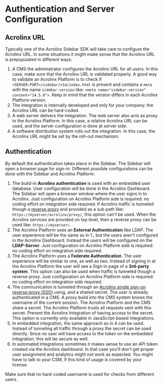 # Authentication and Server Configuration

## Acrolinx URL

Typically one of the Acrolinx Sidebar SDK will take care to configure the Acrolinx URL.
In some situations it might make sense that the Acrolinx URL is prepopulated in different ways:

1. A CMS the administrator configures the Acrolinx URL for all users.
   In this case, make sure that the Acrolinx URL is validated properly.
   A good way to validate an Acrolinx Platform is to check if `<SERVER:PORT>/sidebar/v14/index.html`
   is present and contains a `meta` with the name `sidebar-version` like: `<meta name="sidebar-version" content="14.5.0">`.
   Keep in mind that the version differs in each Acrolinx Platform version.
2. The integration is internally developed and only for your company: the Acrolinx URL can be hard-coded.
3. A web server delivers the integration. The web server also acts as proxy to the Acrolinx Platform.
   In this case, a relative Acrolinx URL can be used, and the server configuration is done at server side.
4. A software distribution system rolls out the integration.
   In this case, the Acrolinx URL might be set by the roll-out mechanism.

## Authentication

By default the authentication takes place in the Sidebar. The Sidebar will open a browser page for sign-in.
Different possible configurations can be done with the Sidebar and Acrolinx Platform:

1. The build-in **Acrolinx authentication** is used with an embedded user database.
   User configuration will be done in the Acrolinx Dashboard.
   The Sidebar will open a browser window where the user signs in to Acrolinx.
   Just configuration on Acrolinx Platform side is required: no coding effort on integration side required.
   If Acrolinx traffic is tunneled though a
   [reverse proxy](https://en.wikipedia.org/wiki/Reverse_proxy) and provided as a sub path like:
   `https://myserver/acrolinx/proxy/`, this option can't be used.
   When the Acrolinx services are provided on top level, then a reverse proxy can be used like: `https://myserver/`.
2. The Acrolinx Platform uses an **External Authentication** like LDAP.
   The user experience will be the same as in 1., but the users aren't configured in the Acrolinx Dashboard.
   Instead the users will be configured on the **LDAP-Server**.
   Just configuration on Acrolinx Platform side is required: no coding effort on integration side required.
3. The Acrolinx Platform uses a **Federate Authentication**.
   The user experience will be similar to one, as well as two.
   Instead of signing in at the Acrolinx Platform the user will see a Sign-in page of a **3rd-party system**.
   This option can also be used when traffic is tunneled though a reverse proxy.
   Just configuration on Acrolinx Platform side is required: no coding effort on integration side required.
4. The communication is tunneled through an [Acrolinx single sign-on reverse proxy (SSO)](https://github.com/acrolinx/acrolinx-proxy-sample)
   using, and a shared secret. The user is already authenticated in a CMS.
   A proxy build into the CMS system knows the username of the current session.
   The Acrolinx Platform and the CMS share a secret. The Acrolinx Platform trusts all requests sent with this secret.
   Prevent the Acrolinx Integration of having access to the secret.
   This option is currently only available in JavaScript-based integrations.
5. In embedded integration, the same approach as in 4 can be used.
   Instead of tunneling all traffic through a proxy the secret can be used directly.
   Since no user will have access to the token on the embedded integration, this will be secure as well.
6. In automated integrations sometimes it makes sense to use an API token created via the Acrolinx dashboard.
   In that case you'll don't get proper user assignment and analytics might not work as expected.
   You might have to talk to your CSM, if this kind of usage is covered by your license.

Make sure that no hard-coded username is used for checks from different users.
